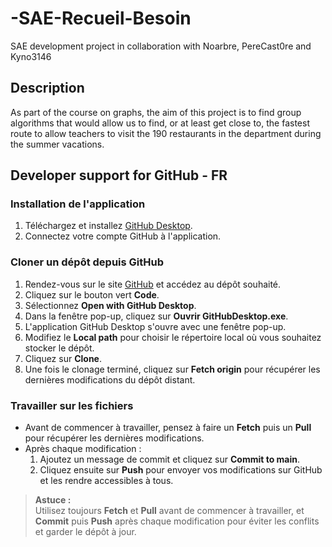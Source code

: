 # -SAE-Recueil-Besoin
SAE development project in collaboration with Noarbre, PereCast0re and Kyno3146

## Description
As part of the course on graphs, the aim of this project is to find group algorithms that would allow us to find, or at least get close to, the fastest route to allow teachers to visit the 190 restaurants in the department during the summer vacations.

## Developer support for GitHub - FR
### Installation de l'application

1. Téléchargez et installez [GitHub Desktop](https://desktop.github.com/).
2. Connectez votre compte GitHub à l'application.

### Cloner un dépôt depuis GitHub

1. Rendez-vous sur le site [GitHub](https://github.com/) et accédez au dépôt souhaité.
2. Cliquez sur le bouton vert **Code**.
3. Sélectionnez **Open with GitHub Desktop**.
4. Dans la fenêtre pop-up, cliquez sur **Ouvrir GitHubDesktop.exe**.
5. L'application GitHub Desktop s'ouvre avec une fenêtre pop-up.
6. Modifiez le **Local path** pour choisir le répertoire local où vous souhaitez stocker le dépôt.
7. Cliquez sur **Clone**.
8. Une fois le clonage terminé, cliquez sur **Fetch origin** pour récupérer les dernières modifications du dépôt distant.

### Travailler sur les fichiers

- Avant de commencer à travailler, pensez à faire un **Fetch** puis un **Pull** pour récupérer les dernières modifications.
- Après chaque modification :
    1. Ajoutez un message de commit et cliquez sur **Commit to main**.
    2. Cliquez ensuite sur **Push** pour envoyer vos modifications sur GitHub et les rendre accessibles à tous.

> **Astuce :**  
> Utilisez toujours **Fetch** et **Pull** avant de commencer à travailler, et **Commit** puis **Push** après chaque modification pour éviter les conflits et garder le dépôt à jour.
